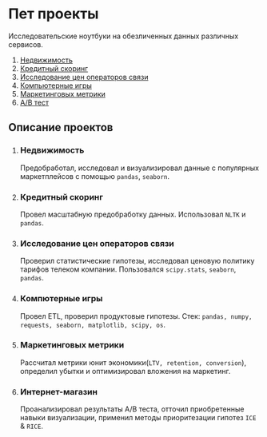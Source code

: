 # Пет проекты
Исследовательские ноутбуки на обезличенных данных различных сервисов.

1. [Недвижимость](property_service/property.ipynb)
1. [Кредитный скоринг](credit_score/credit_score.ipynb)
1. [Исследование цен операторов связи](telecom_research/telecom_research.ipynb)
1. [Компьютерные игры](games_project/games.ipynb)
1. [Маркетинговых метрики](https://nbviewer.org/github/vuichka/analyticsPetProjects/blob/main/marketing_metrics/marketing.ipynb)
1. [A/B тест](ab_test/ab_test.ipynb)

## Описание проектов
1. ### Недвижимость
	Предобработал, исследовал и визуализировал данные с популярных маркетплейсов с помощью `pandas`, `seaborn`.

1. ### Кредитный скоринг
	Провел масштабную предобработку данных. Использовал `NLTK` и `pandas`.

1. ### Исследование цен операторов связи
	Проверил статистические гипотезы, исследовал ценовую политику тарифов телеком компании. Пользовался `scipy.stats`, `seaborn`, `pandas`.

1. ### Компютерные игры
	Провел ETL, проверил продуктовые гипотезы. Стек: `pandas, numpy, requests, seaborn, matplotlib, scipy, os`.
	
1. ### Маркетинговых метрики
	Рассчитал метрики юнит экономики(`LTV, retention, conversion`), определил убытки и оптимизировал вложения на маркетинг.

1. ### Интернет-магазин
    Проанализировал результаты A/B теста, отточил приобретенные навыки визуализации, применил методы приоритезации гипотез `ICE` & `RICE`.
